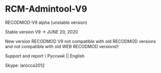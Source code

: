 # RCM-Admintool-V9
RECODMOD-V9 alpha (unstable version)

Stable version V9  ->  JUNE 20, 2020

New version RECODMOD V9 not compatible with old RECODMOD versions and not compatible with old WEB RECODMOD versions!!

Support and report \ Русский || English

Skype: larocca2012
